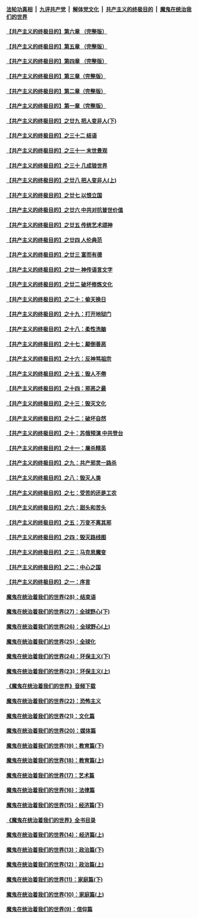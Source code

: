 ####  [法轮功真相](../../../../basic/blob/master/README.md?t=06151902) &nbsp;|&nbsp; [九评共产党](../../../../9ping.md/blob/master/README.md?t=06151902) &nbsp;|&nbsp; [解体党文化](../../../../jtdwh.md/blob/master/README.md?t=06151902)  &nbsp;|&nbsp; [共产主义的终极目的](../../../../gczydzjmd.md/blob/master/README.md?t=06151902) &nbsp;|&nbsp; [魔鬼在统治我们的世界](../../../../mgztzwmdsj.md/blob/master/README.md?t=06151902) 

#### [【共产主义的终极目的】第六章 （完整版）](../pages/nsc422/n11428913.md?t=06151902) 

#### [【共产主义的终极目的】第五章 （完整版）](../pages/nsc422/n11428912.md?t=06151902) 

#### [【共产主义的终极目的】第四章 （完整版）](../pages/nsc422/n11428907.md?t=06151902) 

#### [【共产主义的终极目的】第三章（完整版）](../pages/nsc422/n11428848.md?t=06151902) 

#### [【共产主义的终极目的】第二章（完整版）](../pages/nsc422/n11428831.md?t=06151902) 

#### [【共产主义的终极目的】第一章（完整版）](../pages/nsc422/n11417651.md?t=06151902) 

#### [【共产主义的终极目的】之廿九 把人变非人(下)](../pages/nsc422/n11344140.md?t=06151902) 

#### [【共产主义的终极目的】之三十二 结语](../pages/nsc422/n11360535.md?t=06151902) 

#### [【共产主义的终极目的】之三十一 末世景观](../pages/nsc422/n11351129.md?t=06151902) 

#### [【共产主义的终极目的】之三十 几成狼世界](../pages/nsc422/n11348280.md?t=06151902) 

#### [【共产主义的终极目的】之廿八 把人变非人(上)](../pages/nsc422/n11340492.md?t=06151902) 

#### [【共产主义的终极目的】之廿七 以恨立国](../pages/nsc422/n11336944.md?t=06151902) 

#### [【共产主义的终极目的】之廿六 中共对抗普世价值](../pages/nsc422/n11324785.md?t=06151902) 

#### [【共产主义的终极目的】之廿五 传统艺术颂神](../pages/nsc422/n11296396.md?t=06151902) 

#### [【共产主义的终极目的】之廿四 人伦典范](../pages/nsc422/n11296397.md?t=06151902) 

#### [【共产主义的终极目的】之廿三 富而有德](../pages/nsc422/n11283598.md?t=06151902) 

#### [【共产主义的终极目的】之廿一 神传语言文字](../pages/nsc422/n11263265.md?t=06151902) 

#### [【共产主义的终极目的】之廿二 破坏修炼文化](../pages/nsc422/n11245728.md?t=06151902) 

#### [【共产主义的终极目的】之二十：偷天换日](../pages/nsc422/n11238846.md?t=06151902) 

#### [【共产主义的终极目的】之十九：打开地狱门](../pages/nsc422/n11206376.md?t=06151902) 

#### [【共产主义的终极目的】之十八：柔性洗脑](../pages/nsc422/n11199994.md?t=06151902) 

#### [【共产主义的终极目的】之十七：颠倒善恶](../pages/nsc422/n11179782.md?t=06151902) 

#### [【共产主义的终极目的】之十六：反神骂祖宗](../pages/nsc422/n11166798.md?t=06151902) 

#### [【共产主义的终极目的】之十五：毁人不倦](../pages/nsc422/n11166792.md?t=06151902) 

#### [【共产主义的终极目的】之十四：邪恶之最](../pages/nsc422/n11150249.md?t=06151902) 

#### [【共产主义的终极目的】之十三：毁灭文化](../pages/nsc422/n11135227.md?t=06151902) 

#### [【共产主义的终极目的】之十二：破坏自然](../pages/nsc422/n11135214.md?t=06151902) 

#### [【共产主义的终极目的】之十：苏俄预演 中共登台](../pages/nsc422/n11118424.md?t=06151902) 

#### [【共产主义的终极目的】之十一：屠杀精英](../pages/nsc422/n11118442.md?t=06151902) 

#### [【共产主义的终极目的】之九：共产邪灵一路杀](../pages/nsc422/n11114139.md?t=06151902) 

#### [【共产主义的终极目的】之八：毁灭人类](../pages/nsc422/n11108503.md?t=06151902) 

#### [【共产主义的终极目的】之七：受苦的还是工农](../pages/nsc422/n11101809.md?t=06151902) 

#### [【共产主义的终极目的】之六：甜头和苦头](../pages/nsc422/n11096971.md?t=06151902) 

#### [【共产主义的终极目的】之五：万变不离其邪](../pages/nsc422/n11091285.md?t=06151902) 

#### [【共产主义的终极目的】之四：毁灭路线图](../pages/nsc422/n11086284.md?t=06151902) 

#### [【共产主义的终极目的】之三：马克思魔变](../pages/nsc422/n11061941.md?t=06151902) 

#### [【共产主义的终极目的】之二：中心之国](../pages/nsc422/n11047728.md?t=06151902) 

#### [【共产主义的终极目的】之一：序言](../pages/nsc422/n11086077.md?t=06151902) 

#### [魔鬼在统治着我们的世界(28)：结束语](../pages/nsc422/n10936246.md?t=06151902) 

#### [魔鬼在统治着我们的世界(27)：全球野心(下)](../pages/nsc422/n10928319.md?t=06151902) 

#### [魔鬼在统治着我们的世界(26)：全球野心(上)](../pages/nsc422/n10900318.md?t=06151902) 

#### [魔鬼在统治着我们的世界(25)：全球化](../pages/nsc422/n10788205.md?t=06151902) 

#### [魔鬼在统治着我们的世界(24)：环保主义(下)](../pages/nsc422/n10695307.md?t=06151902) 

#### [魔鬼在统治着我们的世界(23)：环保主义(上)](../pages/nsc422/n10688613.md?t=06151902) 

#### [《魔鬼在统治着我们的世界》音频下载](../pages/nsc422/n10635553.md?t=06151902) 

#### [魔鬼在统治着我们的世界(22)：恐怖主义](../pages/nsc422/n10614727.md?t=06151902) 

#### [魔鬼在统治着我们的世界(21)：文化篇](../pages/nsc422/n10597706.md?t=06151902) 

#### [魔鬼在统治着我们的世界(20)：媒体篇](../pages/nsc422/n10586579.md?t=06151902) 

#### [魔鬼在统治着我们的世界(19)：教育篇(下)](../pages/nsc422/n10564808.md?t=06151902) 

#### [魔鬼在统治着我们的世界(18)：教育篇(上)](../pages/nsc422/n10526970.md?t=06151902) 

#### [魔鬼在统治着我们的世界(17)：艺术篇](../pages/nsc422/n10499093.md?t=06151902) 

#### [魔鬼在统治着我们的世界(16)：法律篇](../pages/nsc422/n10485969.md?t=06151902) 

#### [魔鬼在统治着我们的世界(15)：经济篇(下)](../pages/nsc422/n10469975.md?t=06151902) 

#### [《魔鬼在统治着我们的世界》全书目录](../pages/nsc422/n10464261.md?t=06151902) 

#### [魔鬼在统治着我们的世界(14)：经济篇(上)](../pages/nsc422/n10457370.md?t=06151902) 

#### [魔鬼在统治着我们的世界(13)：政治篇(下)](../pages/nsc422/n10448270.md?t=06151902) 

#### [魔鬼在统治着我们的世界(12)：政治篇(上)](../pages/nsc422/n10444576.md?t=06151902) 

#### [魔鬼在统治着我们的世界(11)：家庭篇(下)](../pages/nsc422/n10440961.md?t=06151902) 

#### [魔鬼在统治着我们的世界(10)：家庭篇(上)](../pages/nsc422/n10435448.md?t=06151902) 

#### [魔鬼在统治着我们的世界(9)：信仰篇](../pages/nsc422/n10432159.md?t=06151902) 

